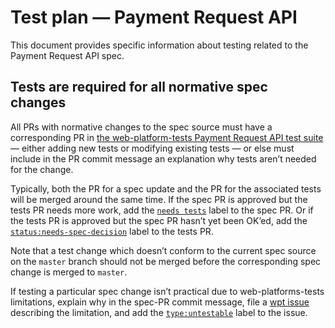 # Test plan — Payment Request API

This document provides specific information about testing related to the
Payment Request API spec.

## Tests are required for all normative spec changes

All PRs with normative changes to the spec source must have a corresponding PR in
[the web-platform-tests Payment Request API test suite](https://github.com/w3c/web-platform-tests/tree/master/payment-request)
— either adding new tests or modifying existing tests — or else must include in the PR
commit message an explanation why tests aren’t needed for the change.

Typically, both the PR for a spec update and the PR for the associated tests will be merged
around the same time. If the spec PR is approved but the tests PR needs more work, add the
[`needs tests`](https://w3c.github.io/spec-labels.html) label to the spec PR. Or if the
tests PR is approved but the spec PR hasn’t yet been OK’ed, add the
[`status:needs-spec-decision`](https://github.com/w3c/web-platform-tests/issues?utf8=%E2%9C%93&q=label%3Astatus%3Aneeds-spec-decision%20)
label to the tests PR.

Note that a test change which doesn’t conform to the current spec source on the `master`
branch should not be merged before the corresponding spec change is merged to `master`.

If testing a particular spec change isn’t practical due to web-platforms-tests limitations,
explain why in the spec-PR commit message, file a
[wpt issue](https://github.com/w3c/web-platform-tests/issues)
describing the limitation, and add the
[`type:untestable`](https://github.com/w3c/web-platform-tests/issues?utf8=%E2%9C%93&q=label%3Atype%3Auntestable%20)
label to the issue.

